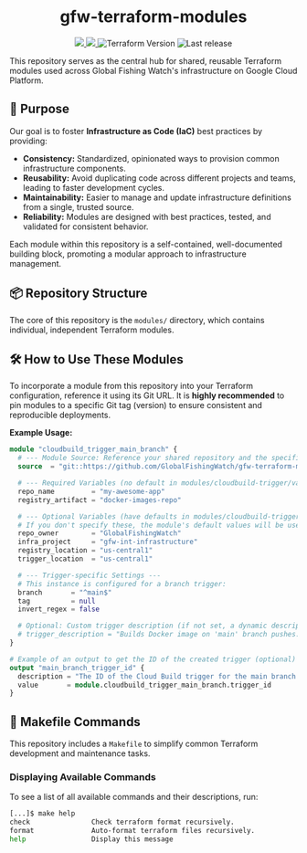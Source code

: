 <h1 align="center" style="border-bottom: none;"> gfw-terraform-modules </h1>

<p align="center">
  <a href="https://github.com/GlobalFishingWatch/gfw-terraform-modules/actions/workflows/ci.yaml" >
    <img src="https://github.com/GlobalFishingWatch/gfw-terraform-modules/actions/workflows/ci.yaml/badge.svg"/>
  </a>
  <a href="https://codecov.io/gh/GlobalFishingWatch/gfw-terraform-modules" >
    <img src="https://codecov.io/gh/GlobalFishingWatch/gfw-terraform-modules/graph/badge.svg?token=bpFiU6qtrd"/>
  </a>
  <a>
    <img alt="Terraform Version" src="https://img.shields.io/badge/Terraform-1.8-blue">
  </a>
  <a>
    <img alt="Last release" src="https://img.shields.io/github/v/release/GlobalFishingWatch/gfw-terraform-modules">
  </a>
</p>

This repository serves as the central hub for shared, reusable Terraform modules used across Global Fishing Watch's infrastructure on Google Cloud Platform.

## 🚀 Purpose

Our goal is to foster **Infrastructure as Code (IaC)** best practices by providing:

* **Consistency:** Standardized, opinionated ways to provision common infrastructure components.
* **Reusability:** Avoid duplicating code across different projects and teams, leading to faster development cycles.
* **Maintainability:** Easier to manage and update infrastructure definitions from a single, trusted source.
* **Reliability:** Modules are designed with best practices, tested, and validated for consistent behavior.

Each module within this repository is a self-contained, well-documented building block, promoting a modular approach to infrastructure management.

## 📦 Repository Structure

The core of this repository is the `modules/` directory, which contains individual, independent Terraform modules.

## 🛠️ How to Use These Modules

To incorporate a module from this repository into your Terraform configuration, reference it using its Git URL. It is **highly recommended** to pin modules to a specific Git tag (version) to ensure consistent and reproducible deployments.

**Example Usage:**

```terraform
module "cloudbuild_trigger_main_branch" {
  # --- Module Source: Reference your shared repository and the specific module path ---
  source  = "git::https://github.com/GlobalFishingWatch/gfw-terraform-modules.git//modules/cloudbuild-trigger?ref=v0.1.0"

  # --- Required Variables (no default in modules/cloudbuild-trigger/variables.tf) ---
  repo_name         = "my-awesome-app"
  registry_artifact = "docker-images-repo"

  # --- Optional Variables (have defaults in modules/cloudbuild-trigger/variables.tf) ---
  # If you don't specify these, the module's default values will be used.
  repo_owner        = "GlobalFishingWatch"
  infra_project     = "gfw-int-infrastructure"
  registry_location = "us-central1"
  trigger_location  = "us-central1"

  # --- Trigger-specific Settings ---
  # This instance is configured for a branch trigger:
  branch       = "^main$"
  tag          = null
  invert_regex = false

  # Optional: Custom trigger description (if not set, a dynamic description will be generated)
  # trigger_description = "Builds Docker image on 'main' branch pushes."
}

# Example of an output to get the ID of the created trigger (optional)
output "main_branch_trigger_id" {
  description = "The ID of the Cloud Build trigger for the main branch."
  value       = module.cloudbuild_trigger_main_branch.trigger_id
}
```

## 🤖 Makefile Commands

This repository includes a `Makefile` to simplify common Terraform development and maintenance tasks.

### Displaying Available Commands

To see a list of all available commands and their descriptions, run:

```bash
[...]$ make help
check               Check terraform format recursively.
format              Auto-format terraform files recursively.
help                Display this message
```
